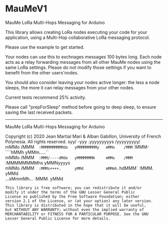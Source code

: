 # MauMeV1
MauMe LoRa Multi-Hops Messaging for Arduino

This library allows creating LoRa nodes executing your code for your application, using a Multi-Hop collaborative LoRa messaging protocol. 

Please use the example to get started.

Your nodes can use this to exchnages messages 100 bytes long. Each node acts as a relay forwarding messages from all other MauMe nodes using the same LoRa settings. Please do not modify those settings if you want to benefit from the other users'nodes. 

You should also consider leaving your nodes active longer: the less a node sleeps, the more it can relay messages from your other nodes. 

Current tests recommend 25% activity.

Please call "prepForSleep" method before going to deep sleep, to ensure saving the last received packets.


______________________________________________________________________________________________
 MauMe LoRa Multi-Hops Messaging for Arduino
  
  Copyright (c) 2020 Jean Martial Mari & Alban Gabillon, University of French Polynesia. 
  All rights reserved.
                                                syy/    -yyy   .yyyyyyyyys     /yyyyyyyyy/  
                                                mMMo    /MMM`  :MMMMMMMMMMdo   yMMMMMMMMMy  
                                                mMMo    /MMM`  :MMM-````hMMh   yMMm.....``  
                                                mMMo    /MMM`  :MMM/----dMdo   yMMMMMMMN    
                                                mMMo    /MMM`  :MMMMMMMMhs     yMMNyyyys    
                                                mMMo    /MMM`  :MMMs++++.      yMMd         
                                                mMMmh.`hdMMM`  :MMM.           yMMd         
                                                ...sMmmMh...   :MMM.           yMMd        
 
    This library is free software; you can redistribute it and/or
    modify it under the terms of the GNU Lesser General Public
    License as published by the Free Software Foundation; either
    version 2.1 of the License, or (at your option) any later version.
    This library is distributed in the hope that it will be useful,
    but WITHOUT ANY WARRANTY; without even the implied warranty of
    MERCHANTABILITY or FITNESS FOR A PARTICULAR PURPOSE. See the GNU
    Lesser General Public License for more details.  
